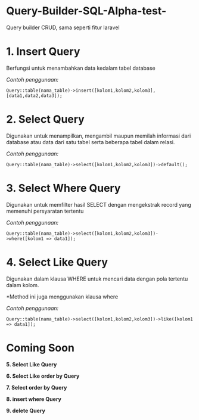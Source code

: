 # Query-Builder-SQL-Alpha-test-
Query builder CRUD, sama seperti fitur laravel





# 1. Insert Query

Berfungsi untuk menambahkan data kedalam tabel database

*Contoh penggunaan:*

`Query::table(nama_table)->insert([kolom1,kolom2,kolom3],[data1,data2,data3]);`

# 2. Select Query

Digunakan untuk menampilkan, mengambil maupun memilah informasi dari database atau data dari satu tabel serta beberapa tabel dalam relasi.

*Contoh penggunaan:*

`Query::table(nama_table)->select([kolom1,kolom2,kolom3])->default();`

# 3. Select Where Query

Digunakan untuk memfilter hasil SELECT dengan mengekstrak record yang memenuhi persyaratan tertentu

*Contoh penggunaan:*

`Query::table(nama_table)->select([kolom1,kolom2,kolom3])->where([kolom1 => data1]);`


# 4. Select Like Query

Digunakan dalam klausa WHERE untuk mencari data dengan pola tertentu dalam kolom.

*Method ini juga menggunakan klausa where

*Contoh penggunaan:*

`Query::table(nama_table)->select([kolom1,kolom2,kolom3])->like([kolom1 => data1]);`

# Coming Soon
**5. Select Like Query**

**6. Select Like order by Query**

**7. Select order by Query**

**8. insert where Query**

**9. delete Query**







